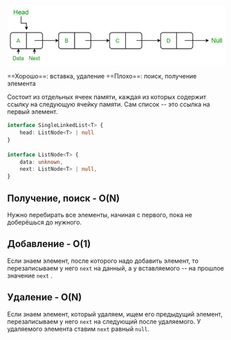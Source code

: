 ![](../../assets/Pasted%20image%2020221122151419.png)

==Хорошо==: вставка, удаление
==Плохо==: поиск, получение элемента

Состоит из отдельных ячеек памяти, каждая из которых содержит ссылку на следующую ячейку памяти. Сам список -- это ссылка на первый элемент.

```typescript
interface SingleLinkedList<T> {
	head: ListNode<T> | null
}

interface ListNode<T> {
	data: unknown,
	next: ListNode<T> | null,
}
```

## Получение, поиск - O(N)

Нужно перебирать все элементы, начиная с первого, пока не доберёшься до нужного.

## Добавление - O(1)

Если знаем элемент, после которого надо добавить элемент, то перезаписываем у него `next` на данный, а у вставляемого -- на прошлое значение `next` .

## Удаление - O(N)

Если знаем элемент, который удаляем, ищем его предыдущий элемент, перезаписываем у него `next` на следующий после удаляемого. У удаляемого элемента ставим `next` равный `null`.